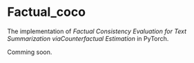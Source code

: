# Factual_coco
The implementation of *Factual Consistency Evaluation for Text Summarization viaCounterfactual Estimation* in PyTorch.

Comming soon.
